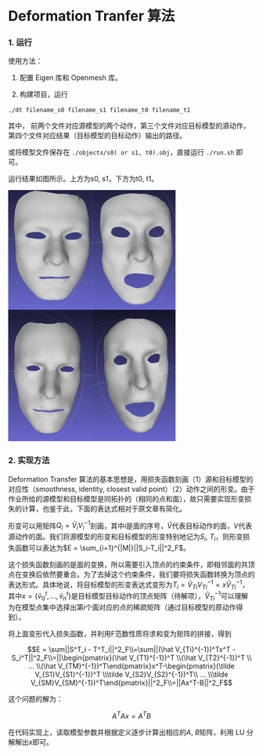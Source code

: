 # Deformation Tranfer 算法

### 1. 运行

使用方法：

1. 配置 Eigen 库和 Openmesh 库。

2. 构建项目，运行

```shell
./dt filename_s0 filename_s1 filename_t0 filename_t1
```

其中， 前两个文件对应源模型的两个动作，第三个文件对应目标模型的源动作，第四个文件对应结果（目标模型的目标动作）输出的路径。

或将模型文件保存在 `./objects/s0( or s1, t0).obj`，直接运行 `./run.sh` 即可。

运行结果如图所示。上方为s0, s1，下方为t0, t1。

<img src="README.assets/result-1740844235437-2.png" alt="result" style="zoom:50%;" />

### 2. 实现方法

Deformation Transfer 算法的基本思想是，用损失函数刻画（1）源和目标模型的对应性（smoothness, identity, closest valid point）（2）动作之间的形变。由于作业所给的源模型和目标模型是同拓扑的（相同的点和面），故只需要实现形变损失的计算，也鉴于此，下面的表达式相对于原文章有简化。

形变可以用矩阵$Q_i = \tilde{V}_iV^{-1}_i$刻画，其中$i$是面的序号，$\tilde V$代表目标动作的面，$V$代表源动作的面。我们将源模型的形变和目标模型的形变特别地记为$S_i$, $T_i$，则形变损失函数可以表达为$E = \sum_{i=1}^{|M|}||S_i-T_i||^2_F$。

这个损失函数刻画的是面的变换，所以需要引入顶点的约束条件，即相邻面的共顶点在变换后依然要重合。为了去掉这个约束条件，我们要将损失函数转换为顶点的表达形式。具体地说，将目标模型的形变表达式变形为$T_i = \tilde V_{Ti}V_{Ti}^{-1} = x\hat V_{Ti}^{-1}$，其中$x = \{\tilde v^t_0,...,\tilde v^t_n\}$是目标模型目标动作的顶点矩阵（待解项），$\hat V_{Ti}^{-1}$可以理解为在模型点集中选择出第$i$个面对应的点的稀疏矩阵（通过目标模型的原动作得到）。

将上面变形代入损失函数，并利用F范数性质将求和变为矩阵的拼接，得到

$$E = \sum||S^T_i - T^T_i||^2_F\\=\sum||(\hat V_{Ti}^{-1})^Tx^T - S_i^T||^2_F\\=||\begin{pmatrix}(\hat V_{T1}^{-1})^T \\(\hat V_{T2}^{-1})^T \\ ... \\(\hat V_{TM}^{-1})^T\end{pmatrix}x^T-\begin{pmatrix}(\tilde V_{S1}V_{S1}^{-1})^T \\\tilde V_{S2}V_{S2}^{-1})^T\\ ... \\\tilde V_{SM}V_{SM}^{-1})^T\end{pmatrix}||^2_F\\=||Ax^T-B||^2_F$$

这个问题的解为：

$$A^TAx=A^TB$$

在代码实现上，读取模型参数并根据定义逐步计算出相应的$A$, $B$矩阵，利用 LU 分解解出$x$即可。
